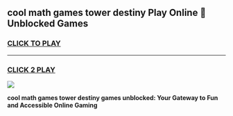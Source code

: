 
## cool math games tower destiny Play Online 👋 Unblocked Games
<h3>
<a href="https://news.freeplayer.one?title=cool_math_games_tower_destiny&ref=17CMG">CLICK TO PLAY</a></h3>
<hr>

<h3>
<a href="https://news.freeplayer.one?title=cool_math_games_tower_destiny&ref=17CMG">CLICK 2 PLAY</a>
  
</h3>

<a href="https://news.freeplayer.one?title=cool_math_games_tower_destiny&ref=17CMG/"><img src="https://clearcache.store/games.png"></a>


**cool math games tower destiny games unblocked: Your Gateway to Fun and Accessible Online Gaming**

